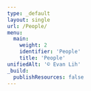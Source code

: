 ```yaml
---
type: _default
layout: single
url: /People/
menu:
  main:
    weight: 2
    identifier: 'People'
    title: 'People'
unifiedAlt: '© Evan Lih'
_build:
  publishResources: false
---
```


